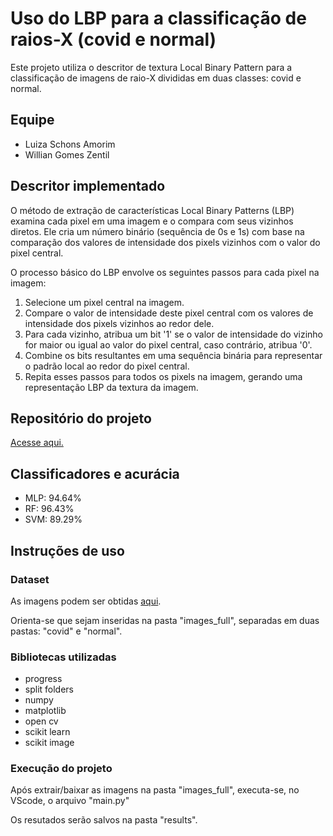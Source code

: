 # Uso do LBP para a classificação de raios-X (covid e normal)

Este projeto utiliza o descritor de textura Local Binary Pattern para a classificação de imagens de raio-X divididas em duas classes: covid e normal.

## Equipe

- Luiza Schons Amorim
- Willian Gomes Zentil

## Descritor implementado

O método de extração de características Local Binary Patterns (LBP) examina cada pixel em uma imagem e o compara com seus vizinhos diretos. Ele cria um número binário (sequência de 0s e 1s) com base na comparação dos valores de intensidade dos pixels vizinhos com o valor do pixel central.

O processo básico do LBP envolve os seguintes passos para cada pixel na imagem:

1. Selecione um pixel central na imagem.
2. Compare o valor de intensidade deste pixel central com os valores de intensidade dos pixels vizinhos ao redor dele.
3. Para cada vizinho, atribua um bit '1' se o valor de intensidade do vizinho for maior ou igual ao valor do pixel central, caso contrário, atribua '0'.
4. Combine os bits resultantes em uma sequência binária para representar o padrão local ao redor do pixel central.
5. Repita esses passos para todos os pixels na imagem, gerando uma representação LBP da textura da imagem.

## Repositório do projeto

[Acesse aqui.](https://github.com/luizasamorim/lbp-feature-extraction-py)

## Classificadores e acurácia

- MLP: 94.64%
- RF: 96.43%
- SVM: 89.29%

## Instruções de uso

### Dataset

As imagens podem ser obtidas [aqui](https://www.kaggle.com/datasets/tarandeep97/covid19-normal-posteroanteriorpa-xrays).

Orienta-se que sejam inseridas na pasta "images_full", separadas em duas pastas: "covid" e "normal".

### Bibliotecas utilizadas

- progress
- split folders
- numpy
- matplotlib
- open cv
- scikit learn
- scikit image

### Execução do projeto

Após extrair/baixar as imagens na pasta "images_full", executa-se, no VScode, o arquivo "main.py"

Os resutados serão salvos na pasta "results".